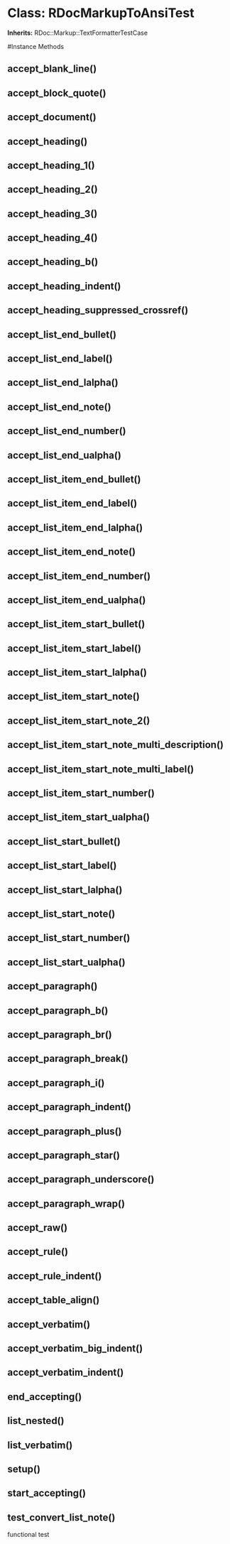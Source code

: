 # Class: RDocMarkupToAnsiTest
**Inherits:** RDoc::Markup::TextFormatterTestCase
    




#Instance Methods
## accept_blank_line() [](#method-i-accept_blank_line)

## accept_block_quote() [](#method-i-accept_block_quote)

## accept_document() [](#method-i-accept_document)

## accept_heading() [](#method-i-accept_heading)

## accept_heading_1() [](#method-i-accept_heading_1)

## accept_heading_2() [](#method-i-accept_heading_2)

## accept_heading_3() [](#method-i-accept_heading_3)

## accept_heading_4() [](#method-i-accept_heading_4)

## accept_heading_b() [](#method-i-accept_heading_b)

## accept_heading_indent() [](#method-i-accept_heading_indent)

## accept_heading_suppressed_crossref() [](#method-i-accept_heading_suppressed_crossref)

## accept_list_end_bullet() [](#method-i-accept_list_end_bullet)

## accept_list_end_label() [](#method-i-accept_list_end_label)

## accept_list_end_lalpha() [](#method-i-accept_list_end_lalpha)

## accept_list_end_note() [](#method-i-accept_list_end_note)

## accept_list_end_number() [](#method-i-accept_list_end_number)

## accept_list_end_ualpha() [](#method-i-accept_list_end_ualpha)

## accept_list_item_end_bullet() [](#method-i-accept_list_item_end_bullet)

## accept_list_item_end_label() [](#method-i-accept_list_item_end_label)

## accept_list_item_end_lalpha() [](#method-i-accept_list_item_end_lalpha)

## accept_list_item_end_note() [](#method-i-accept_list_item_end_note)

## accept_list_item_end_number() [](#method-i-accept_list_item_end_number)

## accept_list_item_end_ualpha() [](#method-i-accept_list_item_end_ualpha)

## accept_list_item_start_bullet() [](#method-i-accept_list_item_start_bullet)

## accept_list_item_start_label() [](#method-i-accept_list_item_start_label)

## accept_list_item_start_lalpha() [](#method-i-accept_list_item_start_lalpha)

## accept_list_item_start_note() [](#method-i-accept_list_item_start_note)

## accept_list_item_start_note_2() [](#method-i-accept_list_item_start_note_2)

## accept_list_item_start_note_multi_description() [](#method-i-accept_list_item_start_note_multi_description)

## accept_list_item_start_note_multi_label() [](#method-i-accept_list_item_start_note_multi_label)

## accept_list_item_start_number() [](#method-i-accept_list_item_start_number)

## accept_list_item_start_ualpha() [](#method-i-accept_list_item_start_ualpha)

## accept_list_start_bullet() [](#method-i-accept_list_start_bullet)

## accept_list_start_label() [](#method-i-accept_list_start_label)

## accept_list_start_lalpha() [](#method-i-accept_list_start_lalpha)

## accept_list_start_note() [](#method-i-accept_list_start_note)

## accept_list_start_number() [](#method-i-accept_list_start_number)

## accept_list_start_ualpha() [](#method-i-accept_list_start_ualpha)

## accept_paragraph() [](#method-i-accept_paragraph)

## accept_paragraph_b() [](#method-i-accept_paragraph_b)

## accept_paragraph_br() [](#method-i-accept_paragraph_br)

## accept_paragraph_break() [](#method-i-accept_paragraph_break)

## accept_paragraph_i() [](#method-i-accept_paragraph_i)

## accept_paragraph_indent() [](#method-i-accept_paragraph_indent)

## accept_paragraph_plus() [](#method-i-accept_paragraph_plus)

## accept_paragraph_star() [](#method-i-accept_paragraph_star)

## accept_paragraph_underscore() [](#method-i-accept_paragraph_underscore)

## accept_paragraph_wrap() [](#method-i-accept_paragraph_wrap)

## accept_raw() [](#method-i-accept_raw)

## accept_rule() [](#method-i-accept_rule)

## accept_rule_indent() [](#method-i-accept_rule_indent)

## accept_table_align() [](#method-i-accept_table_align)

## accept_verbatim() [](#method-i-accept_verbatim)

## accept_verbatim_big_indent() [](#method-i-accept_verbatim_big_indent)

## accept_verbatim_indent() [](#method-i-accept_verbatim_indent)

## end_accepting() [](#method-i-end_accepting)

## list_nested() [](#method-i-list_nested)

## list_verbatim() [](#method-i-list_verbatim)

## setup() [](#method-i-setup)

## start_accepting() [](#method-i-start_accepting)

## test_convert_list_note() [](#method-i-test_convert_list_note)
functional test

